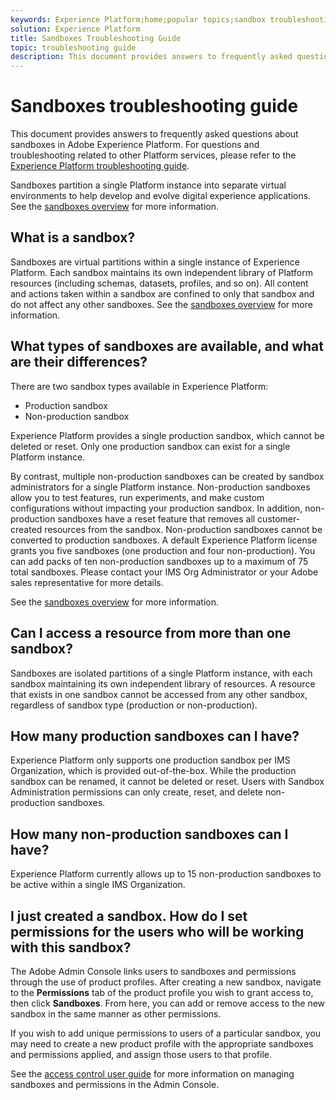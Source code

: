 ```yaml
---
keywords: Experience Platform;home;popular topics;sandbox troubleshooting
solution: Experience Platform
title: Sandboxes Troubleshooting Guide
topic: troubleshooting guide
description: This document provides answers to frequently asked questions about sandboxes in Adobe Experience Platform.
---
```


# Sandboxes troubleshooting guide

This document provides answers to frequently asked questions about sandboxes in Adobe Experience Platform. For questions and troubleshooting related to other Platform services, please refer to the [Experience Platform troubleshooting guide](../landing/troubleshooting.md).

Sandboxes partition a single Platform instance into separate virtual environments to help develop and evolve digital experience applications. See the [sandboxes overview](home.md) for more information.

## What is a sandbox?

Sandboxes are virtual partitions within a single instance of Experience Platform. Each sandbox maintains its own independent library of Platform resources (including schemas, datasets, profiles, and so on). All content and actions taken within a sandbox are confined to only that sandbox and do not affect any other sandboxes. See the [sandboxes overview](home.md) for more information.

## What types of sandboxes are available, and what are their differences?

There are two sandbox types available in Experience Platform:

* Production sandbox
* Non-production sandbox

Experience Platform provides a single production sandbox, which cannot be deleted or reset. Only one production sandbox can exist for a single Platform instance.

By contrast, multiple non-production sandboxes can be created by sandbox administrators for a single Platform instance. Non-production sandboxes allow you to test features, run experiments, and make custom configurations without impacting your production sandbox. In addition, non-production sandboxes have a reset feature that removes all customer-created resources from the sandbox. Non-production sandboxes cannot be converted to production sandboxes. A default Experience Platform license grants you five sandboxes (one production and four non-production). You can add packs of ten non-production sandboxes up to a maximum of 75 total sandboxes. Please contact your IMS Org Administrator or your Adobe sales representative for more details.

See the [sandboxes overview](./home.md) for more information.

## Can I access a resource from more than one sandbox?

Sandboxes are isolated partitions of a single Platform instance, with each sandbox maintaining its own independent library of resources. A resource that exists in one sandbox cannot be accessed from any other sandbox, regardless of sandbox type (production or non-production).

## How many production sandboxes can I have?

Experience Platform only supports one production sandbox per IMS Organization, which is provided out-of-the-box. While the production sandbox can be renamed, it cannot be deleted or reset. Users with Sandbox Administration permissions can only create, reset, and delete non-production sandboxes.

## How many non-production sandboxes can I have?

Experience Platform currently allows up to 15 non-production sandboxes to be active within a single IMS Organization.

## I just created a sandbox. How do I set permissions for the users who will be working with this sandbox?

The Adobe Admin Console links users to sandboxes and permissions through the use of product profiles. After creating a new sandbox, navigate to the **Permissions** tab of the product profile you wish to grant access to, then click **Sandboxes**. From here, you can add or remove access to the new sandbox in the same manner as other permissions.

If you wish to add unique permissions to users of a particular sandbox, you may need to create a new product profile with the appropriate sandboxes and permissions applied, and assign those users to that profile.

See the [access control user guide](../access-control/ui/overview.md) for more information on managing sandboxes and permissions in the Admin Console.